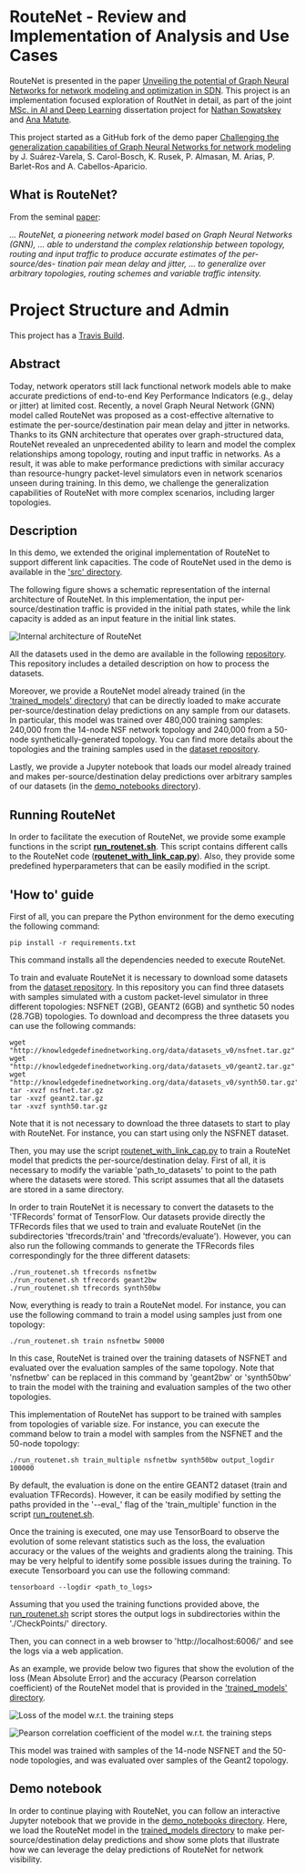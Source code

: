 # RouteNet - Review and Implementation of Analysis and Use Cases

RouteNet is presented in the paper 
[Unveiling the potential of Graph Neural Networks for network modeling and optimization in SDN](https://arxiv.org/abs/1901.08113). 
This project is an implementation focused exploration of RoutNet in detail, 
as part of the joint [MSc. in AI and Deep Learning](https://master-artificialintelligence.com) dissertation project for 
[Nathan Sowatskey](https://www.linkedin.com/in/nathansowatskey/) 
and [Ana Matute](https://www.linkedin.com/in/ana-matute-06330118a/).

This project started as a GitHub fork of the demo paper 
[Challenging the generalization capabilities of Graph Neural Networks for network modeling](https://github.com/knowledgedefinednetworking/demo-routenet) 
by J. Suárez-Varela, S. Carol-Bosch, K. Rusek, P. Almasan, M. Arias, P. Barlet-Ros and 
A. Cabellos-Aparicio.

## What is RouteNet?

From the seminal [paper](https://arxiv.org/abs/1901.08113):

*... RouteNet, a pioneering network model based on Graph Neural Networks (GNN), ... able to 
understand the complex relationship between topology, routing and input traffic to produce accurate 
estimates of the per-source/des- tination pair mean delay and jitter, ... to generalize over 
arbitrary topologies, routing schemes and variable traffic intensity.*

# Project Structure and Admin

This project has a [Travis Build](https://travis-ci.com/Data-Science-Projects/demo-routenet).

## Abstract
Today, network operators still lack functional network models able to make accurate predictions of 
end-to-end Key Performance Indicators (e.g., delay or jitter) at limited cost. Recently, a novel 
Graph Neural Network (GNN) model called RouteNet was proposed as a cost-effective alternative to 
estimate the per-source/destination pair mean delay and jitter in networks. Thanks to its GNN 
architecture that operates over graph-structured data, RouteNet revealed an unprecedented ability 
to learn and model the complex relationships among topology, routing and input traffic in networks. 
As a result, it was able to make performance predictions with similar accuracy than resource-hungry 
packet-level simulators even in network scenarios unseen during training. In this demo, we challenge 
the generalization capabilities of RouteNet with more complex scenarios, including larger 
topologies.
 
<!-- Add BibTex citation to paper -->
 
## Description
In this demo, we extended the original implementation of RouteNet to support different link 
capacities. The code of RouteNet used in the demo is available in the ['src' directory](src).

The following figure shows a schematic representation of the internal architecture of RouteNet. In 
this implementation, the input per-source/destination traffic is provided in the initial path 
states, while the link capacity is added as an input feature in the initial link states.

![Internal architecture of RouteNet](./assets/routenet_architecture.png)

All the datasets used in the demo are available in the following 
[repository](https://github.com/knowledgedefinednetworking/NetworkModelingDatasets/tree/master/datasets_v0). This repository includes a detailed description on how to process the datasets.
 
Moreover, we provide a RouteNet model already trained 
(in the ['trained_models' directory](trained_models)) that can be directly loaded to make 
accurate per-source/destination delay predictions on any sample from our datasets. In particular, 
this model was trained over 480,000 training samples: 240,000 from the 14-node NSF network topology 
and 240,000 from a 50-node synthetically-generated topology. You can find more details about the 
topologies and the training samples used in the 
[dataset repository](https://github.com/knowledgedefinednetworking/NetworkModelingDatasets/tree/master/datasets_v0).

Lastly, we provide a Jupyter notebook that loads our model already trained and makes 
per-source/destination delay predictions over arbitrary samples of our datasets 
(in the [demo_notebooks directory](demo_notebooks)).

## Running RouteNet

In order to facilitate the execution of RouteNet, we provide some example functions in the 
script **[run_routenet.sh](./bin/run_routenet.sh)**. This script contains different calls to the 
RouteNet code (**[routenet_with_link_cap.py](src/routenet/train/train.py)**). Also, they 
provide some predefined hyperparameters that can be easily modified in the script.

## 'How to' guide
First of all, you can prepare the Python environment for the demo executing the following command:

```
pip install -r requirements.txt
```

This command installs all the dependencies needed to execute RouteNet.

To train and evaluate RouteNet it is necessary to download some datasets from the 
[dataset repository](https://github.com/knowledgedefinednetworking/NetworkModelingDatasets/tree/master/datasets_v0). In this repository you can find three datasets with samples simulated with a custom packet-level simulator in three different topologies: NSFNET (2GB), GEANT2 (6GB)
and synthetic 50 nodes (28.7GB) topologies. To download and decompress the three datasets you 
can use the following commands:

```
wget "http://knowledgedefinednetworking.org/data/datasets_v0/nsfnet.tar.gz"
wget "http://knowledgedefinednetworking.org/data/datasets_v0/geant2.tar.gz"
wget "http://knowledgedefinednetworking.org/data/datasets_v0/synth50.tar.gz"
tar -xvzf nsfnet.tar.gz 
tar -xvzf geant2.tar.gz 
tar -xvzf synth50.tar.gz
```

Note that it is not necessary to download the three datasets to start to play with RouteNet. 
For instance, you can start using only the NSFNET dataset. 

Then, you may use the script [routenet_with_link_cap.py](src/routenet/train/train.py) 
to train a RouteNet model that predicts the per-source/destination delay. First of all, it is 
necessary to modify the variable 'path_to_datasets' to point to the path where the datasets were 
stored. This script assumes that all the datasets are stored in a same directory.

In order to train RouteNet it is necessary to convert the datasets to the 'TFRecords' format of 
TensorFlow. Our datasets provide directly the TFRecords files that we used to train and evaluate 
RouteNet (in the subdirectories 'tfrecords/train' and 'tfrecords/evaluate').
However, you can also run the following commands to generate the TFRecords files correspondingly 
for the three different datasets:

```
./run_routenet.sh tfrecords nsfnetbw
./run_routenet.sh tfrecords geant2bw
./run_routenet.sh tfrecords synth50bw
```

Now, everything is ready to train a RouteNet model. For instance, you can use the following command 
to train a model using samples just from one topology:

```
./run_routenet.sh train nsfnetbw 50000
```

In this case, RouteNet is trained over the training datasets of NSFNET and evaluated over the 
evaluation samples of the same topology. Note that 'nsfnetbw' can be replaced in this command by 
'geant2bw' or 'synth50bw' to train the model with the training and evaluation samples of the two 
other topologies.

This implementation of RouteNet has support to be trained with samples from topologies of variable 
size. For instance, you can execute the command below to train a model with samples from the NSFNET 
and the 50-node topology:

```
./run_routenet.sh train_multiple nsfnetbw synth50bw output_logdir 100000
```

By default, the evaluation is done on the entire GEANT2 dataset (train and evaluation TFRecords). 
However, it can be easily modified by setting the paths provided in the '--eval_' flag of the 
'train_multiple' function in the script [run_routenet.sh](./bin/run_routenet.sh).


Once the training is executed, one may use TensorBoard to observe the evolution of some relevant 
statistics such as the loss, the evaluation accuracy or the values of the weights and gradients 
along the training. This may be very helpful to identify some possible issues during the training. 
To execute Tensorboard you can use the following command:

```
tensorboard --logdir <path_to_logs>
```

Assuming that you used the training functions provided above, the 
[run_routenet.sh](./bin/run_routenet.sh) script stores the output logs in subdirectories within 
the './CheckPoints/' directory.

Then, you can connect in a web browser to 'http://localhost:6006/' and see the logs via a web 
application.

As an example, we provide below two figures that show the evolution of the loss 
(Mean Absolute Error) and the accuracy (Pearson correlation coefficient) of the RouteNet model 
that is provided in the ['trained_models' directory](trained_models).

![Loss of the model w.r.t. the training steps](./assets/loss_routenet.jpg)

![Pearson correlation coefficient of the model w.r.t. the training steps](./assets/accuracy_routenet.jpg)

This model was trained with samples of the 14-node NSFNET and the 50-node topologies, 
and was evaluated over samples of the Geant2 topology.

## Demo notebook

In order to continue playing with RouteNet, you can follow an interactive Jupyter notebook 
that we provide in the [demo_notebooks directory](demo_notebooks). Here, we load the 
RouteNet model in the [trained_models directory](trained_models) to make per-source/destination 
delay predictions and show some plots that illustrate how we can leverage the delay predictions 
of RouteNet for network visibility.

